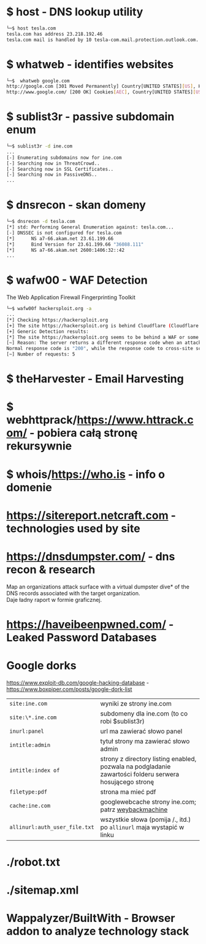 # $ host - DNS lookup utility

```bash
└─$ host tesla.com
tesla.com has address 23.218.192.46
tesla.com mail is handled by 10 tesla-com.mail.protection.outlook.com.
```

# $ whatweb - identifies websites

```bash
└─$  whatweb google.com
http://google.com [301 Moved Permanently] Country[UNITED STATES][US], HTTPServer[gws], IP[142.250.203.142], RedirectLocation[http://www.google.com/], Title[301 Moved], UncommonHeaders[content-security-policy-report-only], X-Frame-Options[SAMEORIGIN], X-XSS-Protection[0]
http://www.google.com/ [200 OK] Cookies[AEC], Country[UNITED STATES][US], HTML5, HTTPServer[gws], HttpOnly[AEC], IP[142.250.203.132], Script, Title[Google], UncommonHeaders[content-security-policy-report-only], X-Frame-Options[SAMEORIGIN], X-XSS-Protection[0]
```

# $ sublist3r - passive subdomain enum

```bash
└─$ sublist3r -d ine.com
...
[-] Enumerating subdomains now for ine.com
[-] Searching now in ThreatCrowd..
[-] Searching now in SSL Certificates..
[-] Searching now in PassiveDNS..
...
```

# $ dnsrecon - skan domeny

```bash
└─$ dnsrecon -d tesla.com
[*] std: Performing General Enumeration against: tesla.com...
[-] DNSSEC is not configured for tesla.com
[*]      NS a7-66.akam.net 23.61.199.66
[*]      Bind Version for 23.61.199.66 "36088.111"
[*]      NS a7-66.akam.net 2600:1406:32::42
...
```

# $ wafw00 - WAF Detection

The Web Application Firewall Fingerprinting Toolkit

```bash
└─$ wafw00f hackersploit.org -a
...
[*] Checking https://hackersploit.org
[+] The site https://hackersploit.org is behind Cloudflare (Cloudflare Inc.) and/or LiteSpeed (LiteSpeed Technologies) WAF.
[+] Generic Detection results:
[*] The site https://hackersploit.org seems to be behind a WAF or some sort of security solution
[~] Reason: The server returns a different response code when an attack string is used.
Normal response code is "200", while the response code to cross-site scripting attack is "403"
[~] Number of requests: 5
```

# $ theHarvester - Email Harvesting

# $ webhttprack/https://www.httrack.com/ - pobiera całą stronę rekursywnie

# $ whois/https://who.is - info o domenie

# https://sitereport.netcraft.com - technologies used by site

# https://dnsdumpster.com/ - dns recon & research

Map an organizations attack surface with a virtual dumpster dive\* of the DNS records associated with the target organization.  
Daje ładny raport w formie graficznej.

# https://haveibeenpwned.com/ - Leaked Password Databases

# Google dorks

https://www.exploit-db.com/google-hacking-database -
https://www.boxpiper.com/posts/google-dork-list

|                               |                                                                                                         |
| ----------------------------- | ------------------------------------------------------------------------------------------------------- |
| `site:ine.com`                | wyniki ze strony ine.com                                                                                |
| `site:\*.ine.com`             | subdomeny dla ine.com (to co robi $sublist3r)                                                           |
| `inurl:panel`                 | url ma zawierać słowo panel                                                                             |
| `intitle:admin`               | tytuł strony ma zawierać słowo admin                                                                    |
| `intitle:index of`            | strony z directory listing enabled, pozwala na podgladanie zawartości folderu serwera hosującego stronę |
| `filetype:pdf`                | strona ma mieć pdf                                                                                      |
| `cache:ine.com`               | googlewebcache strony ine.com; patrz [weybackmachine](https://archive.org/web/)                         |
| `allinurl:auth_user_file.txt` | wszystkie słowa (pomija /., itd.) po `allinurl` maja wystapić w linku                                   |

# ./robot.txt

# ./sitemap.xml

# Wappalyzer/BuiltWith - Browser addon to analyze technology stack
